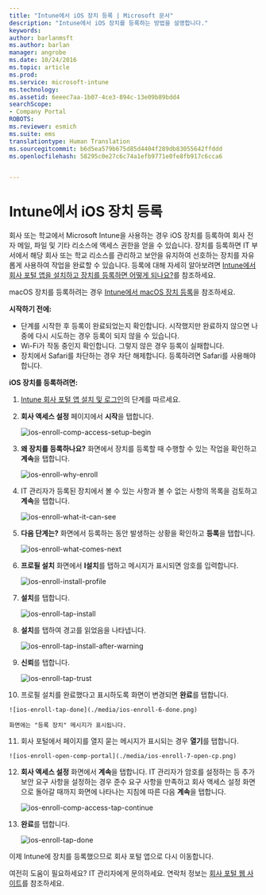 ```yaml
---
title: "Intune에서 iOS 장치 등록 | Microsoft 문서"
description: "Intune에서 iOS 장치를 등록하는 방법을 설명합니다."
keywords: 
author: barlanmsft
ms.author: barlan
manager: angrobe
ms.date: 10/24/2016
ms.topic: article
ms.prod: 
ms.service: microsoft-intune
ms.technology: 
ms.assetid: 6eeec7aa-1b07-4ce3-894c-13e09b89bdd4
searchScope:
- Company Portal
ROBOTS: 
ms.reviewer: esmich
ms.suite: ems
translationtype: Human Translation
ms.sourcegitcommit: b6d5ea579b675d85d4404f289db83055642ffddd
ms.openlocfilehash: 58295c0e27c6c74a1efb9771e0fe8fb917c6cca6


---
```



# <a name="enroll-your-ios-device-in-intune"></a>Intune에서 iOS 장치 등록

회사 또는 학교에서 Microsoft Intune을 사용하는 경우 iOS 장치를 등록하여 회사 전자 메일, 파일 및 기타 리소스에 액세스 권한을 얻을 수 있습니다. 장치를 등록하면 IT 부서에서 해당 회사 또는 학교 리소스를 관리하고 보안을 유지하여 선호하는 장치를 자유롭게 사용하여 작업을 완료할 수 있습니다. 등록에 대해 자세히 알아보려면 [Intune에서 회사 포털 앱을 설치하고 장치를 등록하면 어떻게 되나요?](what-happens-if-you-install-the-company-portal-app-and-enroll-your-device-in-intune-ios.md)를 참조하세요.

macOS 장치를 등록하려는 경우 [Intune에서 macOS 장치 등록](enroll-your-device-in-intune-macos.md)을 참조하세요.

**시작하기 전에:**

- 단계를 시작한 후 등록이 완료되었는지 확인합니다. 시작했지만 완료하지 않으면 나중에 다시 시도하는 경우 등록이 되지 않을 수 있습니다.
- Wi-Fi가 작동 중인지 확인합니다. 그렇지 않은 경우 등록이 실패합니다.
- 장치에서 Safari를 차단하는 경우 차단 해제합니다. 등록하려면 Safari를 사용해야 합니다.


**iOS 장치를 등록하려면:**

1.  [Intune 회사 포털 앱 설치 및 로그인](install-and-sign-in-to-the-intune-company-portal-app-ios.md)의 단계를 따르세요.

2. **회사 액세스 설정** 페이지에서 **시작**을 탭합니다.

    ![ios-enroll-comp-access-setup-begin](./media/ios-enroll-1a-comp-access-setup.png)

3. **왜 장치를 등록하나요?** 화면에서 장치를 등록할 때 수행할 수 있는 작업을 확인하고 **계속**을 탭합니다.

    ![ios-enroll-why-enroll](./media/ios-enroll-1b-why-enroll.png)

4. IT 관리자가 등록된 장치에서 볼 수 있는 사항과 볼 수 없는 사항의 목록을 검토하고 **계속**을 탭합니다.

    ![ios-enroll-what-it-can-see](./media/ios-enroll-1c-we-care-privacy.png)

5.  **다음 단계는?** 화면에서 등록하는 동안 발생하는 상황을 확인하고 **등록**을 탭합니다.

    ![ios-enroll-what-comes-next](./media/ios-enroll-1d-what-comes-next.png)

6.  **프로필 설치** 화면에서 **I설치**를 탭하고 메시지가 표시되면 암호를 입력합니다.

    ![ios-enroll-install-profile](./media/ios-enroll-2-mgt-profile-install.png)

7.  **설치**를 탭합니다.

    ![ios-enroll-tap-install](./media/ios-enroll-3-mgt-profile-install-2.png)    

8.  **설치**를 탭하여 경고를 읽었음을 나타냅니다.

    ![ios-enroll-tap-install-after-warning](./media/ios-enroll-4-warning.png)

9.  **신뢰**를 탭합니다.

    ![ios-enroll-tap-trust](./media/ios-enroll-5-trust.png)

10.  프로필 설치를 완료했다고 표시하도록 화면이 변경되면 **완료**를 탭합니다.

    ![ios-enroll-tap-done](./media/ios-enroll-6-done.png)

    화면에는 "등록 장치" 메시지가 표시됩니다.

11.  회사 포털에서 페이지를 열지 묻는 메시지가 표시되는 경우 **열기**를 탭합니다.

    ![ios-enroll-open-comp-portal](./media/ios-enroll-7-open-cp.png)

12. **회사 액세스 설정** 화면에서 **계속**을 탭합니다. IT 관리자가 암호를 설정하는 등 추가 보안 요구 사항을 설정하는 경우 준수 요구 사항을 만족하고 회사 액세스 설정 화면으로 돌아갈 때까지 화면에 나타나는 지침에 따른 다음 **계속**을 탭합니다.

    ![ios-enroll-comp-access-tap-continue](./media/ios-enroll-8-comp-access-setup-compliance.png)

13. **완료**를 탭합니다.

    ![ios-enroll-tap-done](./media/ios-enroll-9-comp-access-setup-complete.png)

이제 Intune에 장치를 등록했으므로 회사 포털 앱으로 다시 이동합니다.


여전히 도움이 필요하세요? IT 관리자에게 문의하세요. 연락처 정보는 [회사 포털 웹 사이트](http://portal.manage.microsoft.com)를 참조하세요.



<!--HONumber=Dec16_HO2-->


